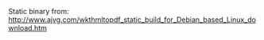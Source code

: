 Static binary from: http://www.ajvg.com/wkthmltopdf_static_build_for_Debian_based_Linux_download.htm


